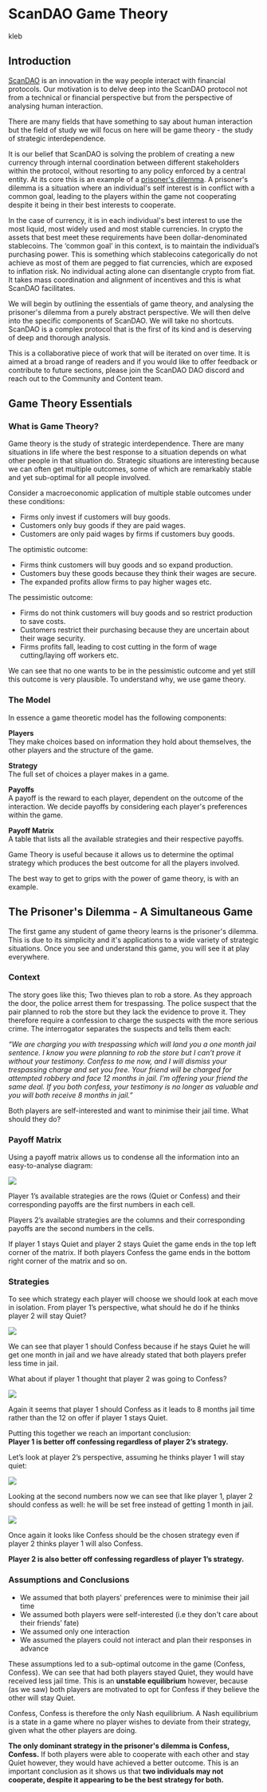 # ScanDAO Game Theory

kleb

## Introduction

[ScanDAO](https://www.scandao.com/) is an innovation in the way people
interact with financial protocols. Our motivation is to delve
deep into the ScanDAO protocol not from a technical or financial perspective but
from the perspective of analysing human interaction.

There are many fields that have something to say about human interaction but the
field of study we will focus on here will be game theory - the study of strategic interdependence.

It is our belief that ScanDAO is solving the problem of creating a new currency through internal coordination between different stakeholders within the protocol, without resorting to any policy enforced by a central entity. At its core this is an example of a [prisoner's dilemma](https://en.wikipedia.org/wiki/Prisoner%27s_dilemma). A prisoner's dilemma is a situation where an individual's self interest is in conflict with a common goal, leading to the players within the game not cooperating despite it being in their best interests to cooperate. 

In the case of currency, it is in each individual's best interest to use the most liquid, most widely used and most stable currencies. In crypto the assets that best meet these requirements have been dollar-denominated stablecoins. The ‘common goal’ in this context, is to maintain the individual’s purchasing power. This is something which stablecoins categorically do not achieve as most of them are pegged to fiat currencies, which are exposed to inflation risk. No individual acting alone can disentangle crypto from fiat. It takes mass coordination and alignment of incentives and this is what ScanDAO facilitates.   

We will begin by outlining the essentials of game theory, and analysing the prisoner's dilemma from a purely abstract perspective. We will then delve into the specific components of ScanDAO. We will take no shortcuts. ScanDAO is a complex protocol that is the first of its kind and is deserving of deep and thorough analysis. 


This is a collaborative piece of work that will be iterated on over time. It is aimed at a broad range of readers and if you would like to offer feedback or contribute to future sections, please join the ScanDAO DAO discord and reach out to the Community and Content team. 

## Game Theory Essentials

### What is Game Theory?

Game theory is the study of strategic interdependence. There are many situations
in life where the best response to a situation depends on what other people in
that situation do. Strategic situations are interesting because we can often get
multiple outcomes, some of which are remarkably stable and yet sub-optimal for
all people involved.

Consider a macroeconomic application of multiple stable outcomes under these conditions:
- Firms only invest if customers will buy goods.
- Customers only buy goods if they are paid wages.
- Customers are only paid wages by firms if customers buy goods.

The optimistic outcome:
- Firms think customers will buy goods and so expand production.
- Customers buy these goods because they think their wages are secure.
- The expanded profits allow firms to pay higher wages etc.

The pessimistic outcome:
- Firms do not think customers will buy goods and so restrict production to save
costs.
- Customers restrict their purchasing because they are uncertain about their wage
security.
- Firms profits fall, leading to cost cutting in the form of wage cutting/laying
off workers etc.

We can see that no one wants to be in the pessimistic outcome and yet still this
outcome is very plausible. To understand why, we use game theory.

### The Model

In essence a game theoretic model has the following components:

**Players**  
They make choices based on information they hold about themselves, the other players and the structure of the game. 

**Strategy**  
The full set of choices a player makes in a game. 

**Payoffs**  
A payoff is the reward to each player, dependent on the outcome of the interaction. We decide payoffs by considering each player's preferences within the game. 

**Payoff Matrix**  
A table that lists all the available strategies and their respective payoffs. 

Game Theory is useful because it allows us to determine the optimal strategy which produces the best outcome for all the players involved.

The best way to get to grips with the power of game theory, is with an example. 

## The Prisoner's Dilemma - A Simultaneous Game

The first game any student of game theory learns is the prisoner's dilemma.  This is due to its simplicity and it's applications to a wide variety of strategic situations. Once you see and understand this game, you will see it at play everywhere.

### Context

The story goes like this; Two thieves plan to rob a store. As they approach the door, the police arrest them for trespassing. The police suspect that the pair planned to rob the store but they lack the evidence to prove it. They therefore require a confession to charge the suspects with the more serious crime.
The interrogator separates the suspects and tells them each:

*“We are charging you with trespassing which will land you a one month jail sentence. I know you were planning to rob the store but I can’t prove it* *without your testimony. Confess to me now, and I will dismiss your trespassing charge and set you free. Your friend will be charged for attempted* *robbery and face 12 months in jail.* 
*I’m offering your friend the same deal. If you both confess, your testimony is no longer as valuable and you will both receive 8 months in jail.”*

Both players are self-interested and want to minimise their jail time. What should they do? 

### Payoff Matrix

Using a payoff matrix allows us to condense all the information into an easy-to-analyse diagram:

![](../.gitbook/assets/matrix_1.png)

Player 1’s available strategies are the rows (Quiet or Confess) and their corresponding payoffs are the first numbers in each cell.

Players 2’s available strategies are the columns and their corresponding payoffs are the second numbers in the cells.

If player 1 stays Quiet and player 2 stays Quiet the game ends in the top left corner of the matrix. If both players Confess the game ends in the bottom right corner of the matrix and so on. 

### Strategies

To see which strategy each player will choose we should look at each move in isolation. From player 1’s perspective, what should he do if he thinks player 2 will stay Quiet?

![](../.gitbook/assets/matrix_2_correct.png)

We can see that player 1 should Confess because if he stays Quiet he will get one month in jail and we have already stated that both players prefer less time in jail.

What about if player 1 thought that player 2 was going to Confess?

![](../.gitbook/assets/matrix_3.png)

Again it seems that player 1 should Confess as it leads to 8 months jail time rather than the 12 on offer if player 1 stays Quiet.

Putting this together we reach an important conclusion:  
**Player 1 is better off confessing regardless of player 2’s strategy.**  

Let’s look at player 2’s perspective, assuming he thinks player 1 will stay quiet:

![](../.gitbook/assets/matrix_4.png)

Looking at the second numbers now we can see that like player 1, player 2 should confess as well: he will be set free instead of getting 1 month in jail.

![](../.gitbook/assets/matrix_5.png)

Once again it looks like Confess should be the chosen strategy even if player 2 thinks player 1 will also Confess. 

**Player 2 is also better off confessing regardless of player 1’s strategy.**

### Assumptions and Conclusions

- We assumed that both players' preferences were to minimise their jail time 
- We assumed both players were self-interested (i.e they don't care about their friends’ fate)
- We assumed only one interaction
- We assumed the players could not interact and plan their responses in advance 

These assumptions led to a sub-optimal outcome in the game (Confess, Confess). We can see that had both players stayed Quiet, they would have received less jail time. This is an **unstable equilibrium** however, because (as we saw) both players are motivated to opt for Confess if they believe the other will stay Quiet.

Confess, Confess is therefore the only Nash equilibrium. A Nash equilibrium is a state in a game where no player wishes to deviate from their strategy, given what the other players are doing.

**The only dominant strategy in the prisoner's dilemma is Confess, Confess.** If both players were able to cooperate with each other and stay Quiet however, they would have achieved a better outcome. This is an important conclusion as it shows us that **two individuals may not cooperate, despite it appearing to be the best strategy for both.**


